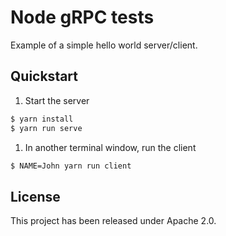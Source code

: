 Node gRPC tests
=================================

Example of a simple hello world server/client.

## Quickstart
1. Start the server
```sh
$ yarn install
$ yarn run serve
```
1. In another terminal window, run the client
```sh
$ NAME=John yarn run client
```

## License

This project has been released under Apache 2.0.
